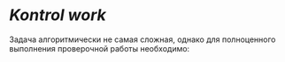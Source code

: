 # *Kontrol work*
Задача алгоритмически не самая сложная, однако для полноценного выполнения проверочной работы необходимо:
